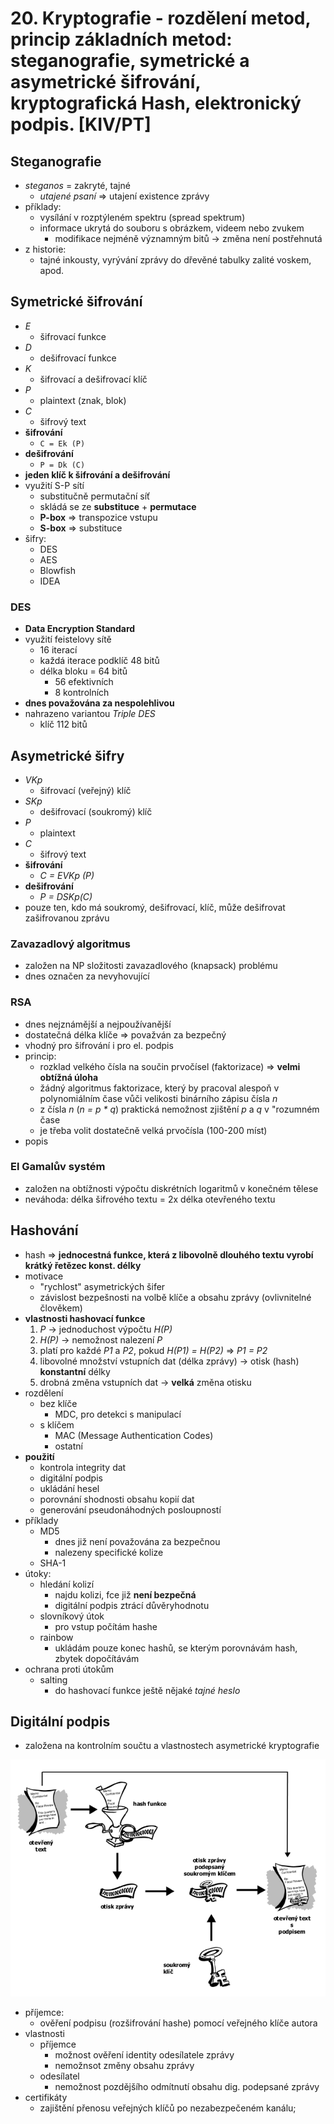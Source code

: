 # 20. Kryptografie - rozdělení metod, princip základních metod: steganografie, symetrické a asymetrické šifrování, kryptografická Hash, elektronický podpis. [KIV/PT]

## Steganografie
- _steganos_ = zakryté, tajné
    - _utajené psaní_ => utajení existence zprávy
- příklady:
    - vysílání v rozptýleném spektru (spread spektrum)
    - informace ukrytá do souboru s obrázkem, videem nebo zvukem
        - modifikace nejméně významným bitů -> změna není postřehnutá
- z historie:
    - tajné inkousty, vyrývání zprávy do dřevěné tabulky zalité voskem, apod. 


## Symetrické šifrování
- _E_
    - šifrovací funkce
- _D_
    - dešifrovací funkce
- _K_
    - šifrovací a dešifrovací klíč
- _P_
    - plaintext (znak, blok)
- _C_
    - šifrový text
- **šifrování**
    - `C = Ek (P)`
- **dešifrování**
    - `P = Dk (C)`
- **jeden klíč k šifrování a dešifrování**
- využití S-P sítí
    - substitučně permutační síť
    - skládá se ze **substituce** + **permutace**
    - **P-box** => transpozice vstupu
    - **S-box** => substituce
- šifry:
    - DES
    - AES
    - Blowfish
    - IDEA

### DES
- **Data Encryption Standard**
- využití feistelovy sítě
    - 16 iterací
    - každá iterace podklíč 48 bitů
    - délka bloku = 64 bitů
        - 56 efektivních
        - 8 kontrolních
- **dnes považována za nespolehlivou**
- nahrazeno variantou _Triple DES_
    - klíč 112 bitů

## Asymetrické šifry
- _VKp_
    - šifrovací (veřejný) klíč
- _SKp_
    - dešifrovací (soukromý) klíč
- _P_
    - plaintext
- _C_
    - šifrový text
- **šifrování**
    - _C = EVKp (P)_
- **dešifrování**
    - _P = DSKp(C)_
- pouze ten, kdo má soukromý, dešifrovací, klíč, může dešifrovat zašifrovanou zprávu

### Zavazadlový algoritmus
- založen na NP složitosti zavazadlového (knapsack) problému
- dnes označen za nevyhovující

### RSA
- dnes nejznámější a nejpoužívanější
- dostatečná délka klíče => považván za bezpečný
- vhodný pro šifrování i pro el. podpis
- princip:
    - rozklad velkého čísla na součin prvočísel (faktorizace) => **velmi obtížná úloha**
    - žádný algoritmus faktorizace, který by pracoval alespoň v polynomiálním čase vůči velikosti binárního zápisu čísla _n_
    - z čísla _n_ (_n = p * q_) praktická nemožnost zjištění _p_ a _q_ v "rozumném čase
    - je třeba volit dostatečně velká prvočísla (100-200 míst)
- popis

### El Gamalův systém
- založen na obtížnosti výpočtu diskrétních logaritmů v konečném tělese
- neváhoda: délka šifrového textu = 2x délka otevřeného textu  

## Hashování
- hash => **jednocestná funkce, která z libovolně dlouhého textu vyrobí krátký řetězec konst. délky**
- motivace
    - "rychlost" asymetrických šifer
    - závislost bezpešnosti na volbě klíče a obsahu zprávy (ovlivnitelné člověkem)
- **vlastnosti hashovací funkce**
    1. _P_ -> jednoduchost výpočtu _H(P)_
    2. _H(P)_ -> nemožnost nalezení _P_
    3. platí pro každé _P1_ a _P2_, pokud _H(P1) = H(P2)_ => _P1 = P2_
    4. libovolné množství vstupních dat (délka zprávy) -> otisk (hash) **konstantní** délky
    5. drobná změna vstupních dat -> **velká** změna otisku
- rozdělení
    - bez klíče
        - MDC, pro detekci s manipulací
    - s klíčem
        - MAC (Message Authentication Codes)
        - ostatní
- **použití**
    - kontrola integrity dat
    - digitální podpis
    - ukládání hesel
    - porovnání shodnosti obsahu kopií dat
    - generování pseudonáhodných posloupností
- příklady
    - MD5
        - dnes již není považována za bezpečnou
        - nalezeny specifické kolize
    - SHA-1
- útoky:
    - hledání kolizí
        - najdu kolizi, fce již **není bezpečná**
        - digitální podpis ztrácí důvěryhodnotu
    - slovníkový útok
        - pro vstup počítám hashe
    - rainbow
        - ukládám pouze konec hashů, se kterým porovnávám hash, zbytek dopočítávám
- ochrana proti útokům
    - salting
        - do hashovací funkce ještě nějaké _tajné heslo_

## Digitální podpis

- založena na kontrolním součtu a vlastnostech asymetrické kryptografie

![](img/dig_signing.png)

- příjemce:
    - ověření podpisu (rozšifrování hashe) pomocí veřejného klíče autora
- vlastnosti
    - příjemce
        - možnost ověření identity odesílatele zprávy
        - nemožnsot změny obsahu zprávy
    - odesílatel
        - nemožnost pozdějšího odmítnutí obsahu dig. podepsané zprávy
- certifikáty
    - zajištění přenosu veřejných klíčů po nezabezpečeném kanálu;
